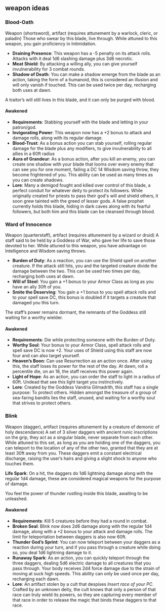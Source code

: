 ## weapon ideas
### Blood-Oath
Weapon (shortsword), artifact (requires attunement by a warlock, cleric, or paladin)
Those who swear by this blade, live through.
While attuned to this weapon, you gain proficiency in Intimidation.

- **Draining Presence**: This weapon has a -5 penalty on its attack rolls. Attacks with it deal 1d6 slashing damage plus 3d6 necrotic.
- **Meat Shield**: By attacking a willing ally, you can give yourself invulnerability for 3 combat rounds.
- **Shadow of Death**: You can make a shadow emerge from the blade as an action, taking the form of a humanoid, this is considered an illusion and will only vanish if touched. This can be used twice per day, recharging both uses at dawn.

A traitor’s will still lives in this blade, and it can only be purged with blood.

#### Awakened
- **Requirements**: Stabbing yourself with the blade and letting in your patron/god.
- **Invigorating Power**: This weapon now has a +2 bonus to attack and damage rolls, along with its regular damage.
- **Blood-Trust**: As a bonus action you can stab yourself, rolling regular damage for the blade plus any modifiers, to give invulnerability to all allies in a 60ft radius
- **Aura of Grandeur**: As a bonus action, after you kill an enemy, you can create one shadow with your blade that looms over every enemy that can see you for one moment, failing a DC 14 Wisdom saving throw, they become frightened of you. This ability can be used as many times as you can create shadows.
- **Lore**: Many a demigod fought and killed over control of this blade, a perfect conduit for whatever deity to protect its followers. While originally created for priests to pass their god's will and shield others, it soon grew tainted with the greed of lesser gods. A false prophet currently holds this blade, hiding in dark caves along with its fearful followers, but both him and this blade can be cleansed through blood.

### Ward of Innocence
Weapon (quarterstaff), artifact (requires attunement by a wizard or druid)
A staff said to be held by a Goddess of War, who gave her life to save those devoted to her.
While attuned to this weapon, you have advantage on Intelligence and Wisdom saving throws.

- **Burden of Duty**: As a reaction, you can use the Shield spell on another creature. If the attack still hits, you and the targeted creature divide the damage between the two. This can be used two times per day, recharging both uses at dawn.
- **Will of Steel**: You gain a +1 bonus to your Armor Class as long as you have an ally 30ft of you.
- **Smite the Deserving**: You gain a +1 bonus to you spell attack rolls and to your spell save DC, this bonus is doubled if it targets a creature that damaged you this turn.

The staff’s power remains dormant, the remnants of the Goddess still waiting for a worthy wielder.

#### Awakened
- **Requirements**: Die while protecting someone with the Burden of Duty.
- **Worthy Soul**: Your bonus to your Armor Class, spell attack rolls and spell save DC is now +2. Your uses of Shield using this staff are now four and can also target yourself.
- **Heaven’s Boon**: Can use Resurrection as an action once. After using this, the staff loses its power for the rest of the day. At dawn, roll a percentile die, on an 18, the staff receives this power again.
- **Light of Hope**: As an action, you can order the staff to light in a radius of 60ft. Undead that see this light target you instinctively.
- ​**Lore**: Created by the Goddess Vandria Gilmadrith, this staff has a single purpose: To protect others. Hidden amongst the treasure of a group of sea-faring bandits lies the staff, unused, and waiting for a worthy soul that strives to protect others.

### Blink
Weapon (dagger), artifact (requires attunement by a creature of demonic of holy descendance)
A set of 3 silver daggers with ancient runic inscriptions on the grip, they act as a singular blade, never separate from each other.
While attuned to this set, as long as you are holding one of the daggers, you can teleport to the location of any of the other two, granted that they are at least 30ft away from you.
These daggers emit a constant electrical discharge, raising the user’s hairs and giving a slight shock to anyone who touches them.

**Life Spark**: On a hit, the daggers do 1d6 lightning damage along with the regular 1d4 damage, these are considered magical weapons for the purpose of damage.

You feel the power of thunder rustling inside this blade, awaiting to be unleashed.

#### Awakened
- **Requirements**: Kill 5 creatures before they had a round in combat.
- **Broken Seal**: Blink now does 2d6 damage along with the regular 1d4 damage, along with a +2 bonus to your attack and damage rolls. The limit for teleportation between daggers is also now 60ft.
- **Thunder God’s Sprint**: You can now teleport between your daggers as a reaction during your turn, and if you pass through a creature while doing so, you deal 1d6 lightning damage to it.
- **Runaway Spark**: As an action, you can quickly teleport through the three daggers, dealing 5d6 electric damage to all creatures that you pass through. Your body receives 2d4 force damage due to the strain of moving at suck high speeds. This ability can only be used once per day, recharging each dawn.
- ​**Lore**: An artifact stolen by a cult that despises *Insert race of your PC*. Crafted by an unknown deity, the cult knows that only a person of that race can truly wield its powers, so they are capturing every member of that race in order to release the magic that binds these daggers to that race.

